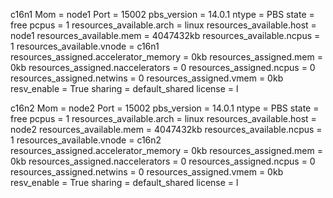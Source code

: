 c16n1
     Mom = node1
     Port = 15002
     pbs_version = 14.0.1
     ntype = PBS
     state = free
     pcpus = 1
     resources_available.arch = linux
     resources_available.host = node1
     resources_available.mem = 4047432kb
     resources_available.ncpus = 1
     resources_available.vnode = c16n1
     resources_assigned.accelerator_memory = 0kb
     resources_assigned.mem = 0kb
     resources_assigned.naccelerators = 0
     resources_assigned.ncpus = 0
     resources_assigned.netwins = 0
     resources_assigned.vmem = 0kb
     resv_enable = True
     sharing = default_shared
     license = l

c16n2
     Mom = node2
     Port = 15002
     pbs_version = 14.0.1
     ntype = PBS
     state = free
     pcpus = 1
     resources_available.arch = linux
     resources_available.host = node2
     resources_available.mem = 4047432kb
     resources_available.ncpus = 1
     resources_available.vnode = c16n2
     resources_assigned.accelerator_memory = 0kb
     resources_assigned.mem = 0kb
     resources_assigned.naccelerators = 0
     resources_assigned.ncpus = 0
     resources_assigned.netwins = 0
     resources_assigned.vmem = 0kb
     resv_enable = True
     sharing = default_shared
     license = l

